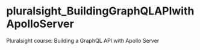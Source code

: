 # pluralsight_BuildingGraphQLAPIwithApolloServer
Pluralsight course: Building a GraphQL API with Apollo Server
